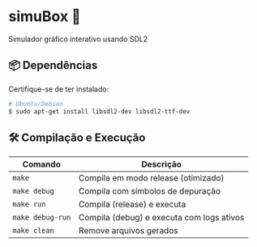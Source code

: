 # simuBox 🚀

Simulador gráfico interativo usando SDL2

## 📦 Dependências

Certifique-se de ter instalado:

```bash
# Ubuntu/Debian
$ sudo apt-get install libsdl2-dev libsdl2-ttf-dev
```

## **🛠 Compilação e Execução**

| **Comando** | **Descrição** |
| --- | --- |
| `make` | Compila em modo release (otimizado) |
| `make debug` | Compila com símbolos de depuração |
| `make run` | Compila (release) e executa |
| `make debug-run` | Compila (debug) e executa com logs ativos |
| `make clean` | Remove arquivos gerados |


